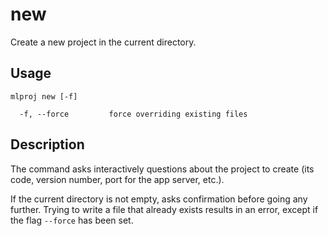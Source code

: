 # new

Create a new project in the current directory.

## Usage

    mlproj new [-f]

      -f, --force         force overriding existing files

## Description

The command asks interactively questions about the project to create (its code,
version number, port for the app server, etc.).

If the current directory is not empty, asks confirmation before going any
further.  Trying to write a file that already exists results in an error, except
if the flag `--force` has been set.
